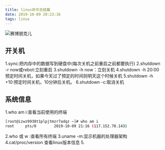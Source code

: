 ```yaml
---
title: linux命令总结篇
date: 2019-10-09 20:23:16
tags: linux
---
```

![赛博朋克儿](feiji.jpg)
<!--more-->
## 开关机
1.sync:把内存中的数据写到硬盘中(每次关机之前重启之前都要执行)
2.shutdown -r now或rebot:立刻重启
3.shutdown -h now：立刻关机
4.shutdown -h 20:00 预定时间关机，如果今天过了预定的时间则明天这个时候关机
5.shutdown -h +10:预定时间关机，10分钟后关机。
6.shutdown -c:取消关机
## 系统信息
1.who am i:查看当前使用的终端
```bash
[root@izwz9938t1plpjtmzr7adqz ~]# who am i
root     pts/0        2019-10-09 21:16 (117.152.78.143)
```
2.who 或 w :查看所有终端
3.uname -m:显示机器的处理器架构
4.cat/proc/version 查看linux版本信息
5.